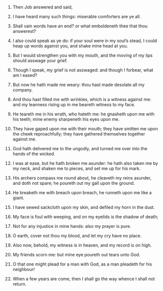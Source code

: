 1. Then Job answered and said,

2. I have heard many such things:
miserable comforters are ye all.

3. Shall vain words have an end? or what emboldeneth thee that thou
answerest?

4. I also could speak as ye do: if your soul were in my
soul’s stead, I could heap up words against you, and shake mine head
at you.

5. But I would strengthen you with my mouth, and the moving of my
lips should asswage your grief.

6. Though I speak, my grief is not asswaged: and though I forbear,
what am I eased?

7. But now he hath made me weary: thou hast made
desolate all my company.

8. And thou hast filled me with wrinkles, which is a witness against
me: and my leanness rising up in me beareth witness to my face.

9. He teareth me in his wrath, who hateth me: he gnasheth upon me
with his teeth; mine enemy sharpeneth his eyes upon me.

10. They have gaped upon me with their mouth; they have smitten me
upon the cheek reproachfully; they have gathered themselves together
against me.

11. God hath delivered me to the ungodly, and turned me over into
the hands of the wicked.

12. I was at ease, but he hath broken me asunder: he hath also taken
me by my neck, and shaken me to pieces, and set me up for his mark.

13. His archers compass me round about, he cleaveth my reins
asunder, and doth not spare; he poureth out my gall upon the ground.

14. He breaketh me with breach upon breach, he runneth upon me like
a giant.

15. I have sewed sackcloth upon my skin, and defiled my horn in the
dust.

16. My face is foul with weeping, and on my eyelids is the shadow of
death;

17. Not for any injustice in mine hands: also my prayer is
pure.

18. O earth, cover not thou my blood, and let my cry have no place.

19. Also now, behold, my witness is in heaven, and my record is on
high.

20. My friends scorn me: but mine eye poureth out tears unto God.

21. O that one might plead for a man with God, as a man pleadeth for
his neighbour!

22. When a few years are come, then I shall go the
way whence I shall not return.